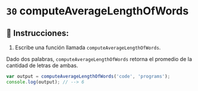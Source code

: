 # `30` computeAverageLengthOfWords

## 📝 Instrucciones:

1. Escribe una función llamada `computeAverageLengthOfWords`.

Dado dos palabras, `computeAverageLengthOfWords` retorna el promedio de la cantidad de letras de ambas.

```Javascript
var output = computeAverageLengthOfWords('code', 'programs');
console.log(output); // --> 6
```